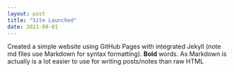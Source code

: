 ```yaml
---
layout: post
title: "Site Launched"
date: 2021-09-01
---
```

Created a simple website using GitHub Pages with integrated Jekyll (note md files use Markdown for syntax formatting). **Bold** words. 
As Markdown is actually is a lot easier to use for writing posts/notes than raw HTML
